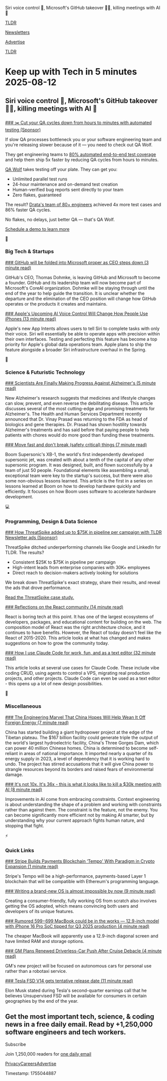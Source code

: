 Siri voice control 📱, Microsoft's GitHub takeover 👨‍💻, killing meetings with AI 🤖 

[TLDR](/)

[Newsletters](/newsletters)

[Advertise](https://advertise.tldr.tech/)

[TLDR](/)

# Keep up with Tech in 5 minutes 2025-08-12

## Siri voice control 📱, Microsoft's GitHub takeover 👨‍💻, killing meetings with AI 🤖

### 

[### ✂️ Cut your QA cycles down from hours to minutes with automated testing (Sponsor)](https://www.qawolf.com?utm_source=tldr&amp;utm_medium=newsletter&amp;utm_campaign=ACQ_All_Demo_Conversions__NewsletterAudience_-_Newsletter_CutQACycles_20250812-None_Experiment-FALSE&amp;utm_term=headline-CutYourQACyclesDownFromHoursToMinutesWithAutomatedTesting&amp;utm_content=CutQACycles_ScheduleADemoToLearnMore_CutQACyclesFromHoursToMinutes_Headline%3ACutYourQACyclesDownToMinutesWithQAWolf____Newsletter-PrimaryPlacement_20250815_v1_)

If slow QA processes bottleneck you or your software engineering team and you're releasing slower because of it — you need to check out QA Wolf.

They get engineering teams to [80% automated end-to-end test coverage](https://www.qawolf.com/how-it-works?utm_source=tldr&utm_medium=newsletter&utm_campaign=ACQ_All_Demo_Conversions__NewsletterAudience_-_Newsletter_CutQACycles_20250812-None_Experiment-FALSE&utm_term=body-80PercentAutomatedEndToEndTestCoverage&utm_content=CutQACycles_ScheduleADemoToLearnMore_CutQACyclesFromHoursToMinutes_Headline%3ACutYourQACyclesDownToMinutesWithQAWolf____Newsletter-PrimaryPlacement_20250815_v1_) and help them ship 5x faster by reducing QA cycles from hours to minutes.

[QA Wolf](https://www.qawolf.com?utm_source=tldr&utm_medium=newsletter&utm_campaign=ACQ_All_Demo_Conversions__NewsletterAudience_-_Newsletter_CutQACycles_20250812-None_Experiment-FALSE&utm_term=body-QAWolf&utm_content=CutQACycles_ScheduleADemoToLearnMore_CutQACyclesFromHoursToMinutes_Headline%3ACutYourQACyclesDownToMinutesWithQAWolf____Newsletter-PrimaryPlacement_20250815_v1_) takes testing off your plate. They can get you:

* Unlimited parallel test runs
* 24-hour maintenance and on-demand test creation
* Human-verified bug reports sent directly to your team
* Zero flakes, guaranteed

The result? [Drata's team of 80+ engineers](https://www.qawolf.com/case-studies/drata?utm_source=tldr&utm_medium=newsletter&utm_campaign=ACQ_All_Demo_Conversions__NewsletterAudience_-_Newsletter_CutQACycles_20250812-None_Experiment-FALSE&utm_term=body-DratasTeamOf80PlusEngineers&utm_content=CutQACycles_ScheduleADemoToLearnMore_CutQACyclesFromHoursToMinutes_Headline%3ACutYourQACyclesDownToMinutesWithQAWolf____Newsletter-PrimaryPlacement_20250815_v1_) achieved 4x more test cases and 86% faster QA cycles.

No flakes, no delays, just better QA — that's QA Wolf.

[Schedule a demo to learn more](https://www.qawolf.com?utm_source=tldr&utm_medium=newsletter&utm_campaign=ACQ_All_Demo_Conversions__NewsletterAudience_-_Newsletter_CutQACycles_20250812-None_Experiment-FALSE&utm_term=cta-ScheduleADemoToLearnMore&utm_content=CutQACycles_ScheduleADemoToLearnMore_CutQACyclesFromHoursToMinutes_Headline%3ACutYourQACyclesDownToMinutesWithQAWolf____Newsletter-PrimaryPlacement_20250815_v1_)

📱

### Big Tech & Startups

[### GitHub will be folded into Microsoft proper as CEO steps down (3 minute read)](https://arstechnica.com/gadgets/2025/08/github-will-be-folded-into-microsoft-proper-as-ceo-steps-down/?utm_source=tldrnewsletter)

GitHub's CEO, Thomas Dohmke, is leaving GitHub and Microsoft to become a founder. GitHub and its leadership team will now become part of Microsoft's CoreAI organization. Dohmke will be staying through until the end of the year to help guide the transition. It is unclear whether the departure and the elimination of the CEO position will change how GitHub operates or the products it creates and maintains.

[### Apple's Upcoming AI Voice Control Will Change How People Use iPhones (13 minute read)](https://www.bloomberg.com/news/newsletters/2025-08-10/apple-app-intents-voice-control-feature-for-siri-apps-ios-26-release-timing?accessToken=eyJhbGciOiJIUzI1NiIsInR5cCI6IkpXVCJ9.eyJzb3VyY2UiOiJTdWJzY3JpYmVyR2lmdGVkQXJ0aWNsZSIsImlhdCI6MTc1NDk3NjY1NiwiZXhwIjoxNzU1NTgxNDU2LCJhcnRpY2xlSWQiOiJUMFMxQ1lHUTFZUlgwMCIsImJjb25uZWN0SWQiOiJFQTExNDNDNTM4NEE0RUY5QTg5RjJEN0IxMTg2MzcwOSJ9.O-YPJzAG68hp9Y-uCwGr6fMwOPqIlfJPna8Qy8CjIE0&amp;utm_source=tldrnewsletter)

Apple's new App Intents allows users to tell Siri to complete tasks with only their voice. Siri will essentially be able to operate apps with precision within their own interfaces. Testing and perfecting this feature has become a top priority for Apple's global data operations team. Apple plans to ship the feature alongside a broader Siri infrastructure overhaul in the Spring.

🚀

### Science & Futuristic Technology

[### Scientists Are Finally Making Progress Against Alzheimer's (5 minute read)](https://www.wsj.com/opinion/scientists-are-finally-making-progress-against-alzheimers-disease-patient-medicine-5a637f9b?st=pJNn3b&reflink=desktopwebshare_permalink&utm_source=tldrnewsletter)

New Alzheimer's research suggests that medicines and lifestyle changes can slow, prevent, and even reverse the debilitating disease. This article discusses several of the most cutting-edge and promising treatments for Alzheimer's. The Health and Human Services Department recently announced that Dr. Vinay Prasad was returning to the FDA as head of biologics and gene therapies. Dr. Prasad has shown hostility towards Alzheimer's treatments and has said before that paying people to help patients with chores would do more good than funding these treatments.

[### Move fast and don't break (safety critical) things (7 minute read)](https://bscholl.substack.com/p/move-fast-and-dont-break-safety-critical?utm_source=tldrnewsletter)

Boom Supersonic's XB-1, the world's first independently developed supersonic jet, was created with about a tenth of the capital of any other supersonic program. It was designed, built, and flown successfully by a team of just 50 people. Foundational elements like assembling a small, exceptional team were key to the startup's success, but there were also some non-obvious lessons learned. This article is the first in a series on lessons learned at Boom on how to develop hardware quickly and efficiently. It focuses on how Boom uses software to accelerate hardware development.

💻

### Programming, Design & Data Science

[### How ThreatSpike added up to $75K in pipeline per campaign with TLDR Newsletter ads (Sponsor)](https://advertise.tldr.tech/case-studies/threatspike-adds-up-to-75000-in-net-new-business-pipeline-per-campaign-with-tldr/?utm_source=tldr&amp;utm_medium=newsletter&amp;utm_campaign=secondary08122025)

ThreatSpike ditched underperforming channels like Google and LinkedIn for TLDR. The results?

* Consistent $25K to $75K in pipeline per campaign
* High-intent leads from enterprise companies with 30K+ employees
* Direct reach to decision-makers actively looking for solutions

We break down ThreatSpike's exact strategy, share their results, and reveal the ads that drove performance.

[Read the ThreatSpike case study.](https://advertise.tldr.tech/case-studies/threatspike-adds-up-to-75000-in-net-new-business-pipeline-per-campaign-with-tldr/?utm_source=tldr&utm_medium=newsletter&utm_campaign=secondary08122025)

[### Reflections on the React community (14 minute read)](https://leerob.com/reflections?utm_source=tldrnewsletter)

React is boring tech at this point. It has one of the largest ecosystems of developers, packages, and educational content for building on the web. The composition model of React was the right architecture choice, and it continues to have benefits. However, the React of today doesn't feel like the React of 2015-2020. This article looks at what has changed and makes suggestions on how to grow the community today.

[### How I use Claude Code for work, fun, and as a text editor (32 minute read)](https://dwyer.co.za/static/claude-code-is-all-you-need.html?utm_source=tldrnewsletter)

This article looks at several use cases for Claude Code. These include vibe coding CRUD, using agents to control a VPS, migrating real production projects, and other projects. Claude Code can even be used as a text editor - this opens up a lot of new design possibilities.

🎁

### Miscellaneous

[### The Engineering Marvel That China Hopes Will Help Wean It Off Foreign Energy (7 minute read)](https://www.wsj.com/world/china/the-engineering-marvel-that-china-hopes-will-help-wean-it-off-foreign-energy-f8f91e92?st=4grgSF&reflink=desktopwebshare_permalink&utm_source=tldrnewsletter)

China has started building a giant hydropower project at the edge of the Tibetan plateau. The $167 billion facility could generate triple the output of the world's largest hydroelectric facility, China's Three Gorges Dam, which can power 40 million Chinese homes. China is determined to become self-reliant in areas of national importance. It imported nearly a quarter of its energy supply in 2023, a level of dependency that it is working hard to undo. The project has stirred accusations that it will give China power to strangle resources beyond its borders and raised fears of environmental damage.

[### It's not 10x. It's 36x - this is what it looks like to kill a $30k meeting with AI (8 minute read)](https://cameronwestland.com/it-s-not-10x-it-s-36x-this-is-what-it-looks-like-to-kill-a-usd30k-meeting-with-ai?utm_source=tldrnewsletter)

Improvements in AI come from embracing constraints. Context engineering is about understanding the shape of a problem and working with constraints rather than against them. The constraint is the feature, not the enemy. You can become significantly more efficient not by making AI smarter, but by understanding why your current approach fights human nature, and stopping that fight.

⚡

### Quick Links

[### Stripe Builds Payments Blockchain ‘Tempo' With Paradigm in Crypto Expansion (1 minute read)](https://thedefiant.io/news/blockchains/stripe-builds-payments-blockchain-tempo-paradigm-crypto-expansion-e2dfe484?utm_source=tldrnewsletter)

Stripe's Tempo will be a high-performance, payments-based Layer 1 blockchain that will be compatible with Ethereum's programming language.

[### Writing a brand-new OS is almost impossible by now (9 minute read)](https://blog.wellosoft.net/writing-a-brand-new-os-is-almost-impossible-by-now?utm_source=tldrnewsletter)

Creating a consumer-friendly, fully working OS from scratch also involves getting the OS adopted, which means convincing both users and developers of its unique features.

[### Rumored $599-$699 MacBook could be in the works — 12.9-inch model with iPhone 16 Pro SoC tipped for Q3 2025 production (4 minute read)](https://www.tomshardware.com/laptops/macbooks/rumored-usd599-usd699-macbook-could-be-in-the-works-12-9-inch-model-with-iphone-16-pro-soc-tipped-for-q3-2025-production?utm_source=tldrnewsletter)

The cheaper MacBook will apparently use a 12.9-inch diagonal screen and have limited RAM and storage options.

[### GM Plans Renewed Driverless-Car Push After Cruise Debacle (4 minute read)](https://www.bloomberg.com/news/articles/2025-08-11/gm-plans-renewed-push-on-driverless-cars-after-cruise-debacle?accessToken=eyJhbGciOiJIUzI1NiIsInR5cCI6IkpXVCJ9.eyJzb3VyY2UiOiJTdWJzY3JpYmVyR2lmdGVkQXJ0aWNsZSIsImlhdCI6MTc1NDk3NTU5NiwiZXhwIjoxNzU1NTgwMzk2LCJhcnRpY2xlSWQiOiJUMFRZTlBHT1lNVEMwMCIsImJjb25uZWN0SWQiOiJFQTExNDNDNTM4NEE0RUY5QTg5RjJEN0IxMTg2MzcwOSJ9.a1rYqjfdsmLuTNTnPzdvC4THLPos1UAMBwzYuHHMVos&amp;utm_source=tldrnewsletter)

GM's new project will be focused on autonomous cars for personal use rather than a robotaxi service.

[### Tesla FSD V14 gets tentative release date (11 minute read)](https://www.teslarati.com/tesla-fsd-v14-gets-tentative-release-date/?utm_source=tldrnewsletter)

Elon Musk stated during Tesla's second-quarter earnings call that he believes Unsupervised FSD will be available for consumers in certain geographies by the end of the year.

## Get the most important tech, science, & coding news in a free daily email. Read by +1,250,000 software engineers and tech workers.

Subscribe

Join 1,250,000 readers for [one daily email](/api/latest/tech)

[Privacy](/privacy)[Careers](https://jobs.ashbyhq.com/tldr.tech)[Advertise](/tech/advertise)

Timestamp: 1755044887